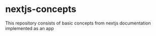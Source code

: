 # nextjs-concepts
This repository consists of basic concepts from nextjs documentation implemented as an app
